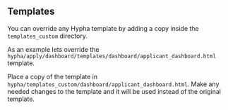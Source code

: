 ## Templates

You can override any Hypha template by adding a copy inside the `templates_custom` directory.

As an example lets override the `hypha/apply/dashboard/templates/dashboard/applicant_dashboard.html` template.

Place a copy of the template in `hypha/templates_custom/dashboard/applicant_dashboard.html`. Make any needed changes to the template and it will be used instead of the original template.
